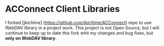 ACConnect Client Libraries
=========================

I forked [jkichline] (https://github.com/jkichline/ACConnect) repo to use WebDAV library in a project work.
This project is not Open Source, but I will continue to keep up to date this fork whit my changes and bug fixes, but **only on WebDAV library**. 
